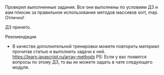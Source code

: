 Проверил выполненные задания. Все они выполнены по условиям ДЗ и вам плюсик за правильное использование методов массивов sort, map. Отлично!

ДЗ принято.

Рекомендации
- В качестве дополнительной тренировки можете повторить материал прочитав статью и выполнить задачи к ней.
https://learn.javascript.ru/array-methods
PS: Если у вас появятся вопросы по этому ДЗ, то вы их можете задать в чате следующего модуля.
